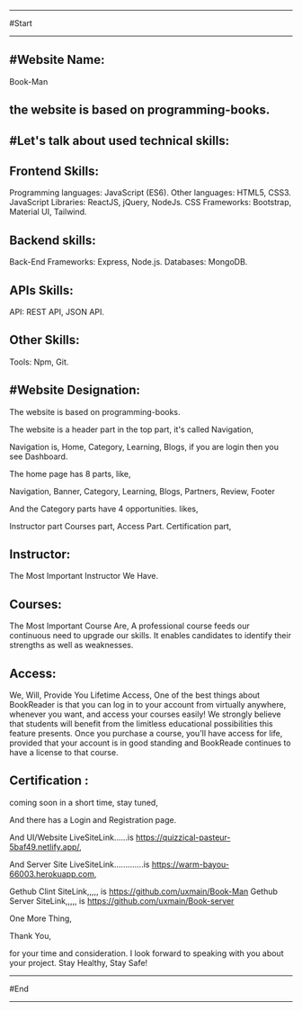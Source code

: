 --------------------------------------------------------------------------------------------------------------------------------------------------------


#Start


--------------------------------------------------------------------------------------------------------------------------------------------------------




#Website Name:
--------------
Book-Man




the website is based on programming-books.
------------------------------------------
















#Let's talk about used technical skills:
-----------------------------------------



Frontend Skills:
----------------

Programming languages: JavaScript (ES6).
Other languages: HTML5, CSS3.
JavaScript Libraries: ReactJS, jQuery, NodeJs.
CSS Frameworks: Bootstrap, Material UI, Tailwind.

Backend skills:
---------------


Back-End Frameworks: Express, Node.js. 
Databases: MongoDB.


APIs Skills:
------------

API:  REST API, JSON API.


Other Skills:
-------------

Tools: Npm, Git.


#Website Designation:
---------------------




The website is based on programming-books.

The website is a header part in the top part, it's called Navigation,

Navigation is, 
Home, 
Category,
Learning,
Blogs,
if you are login then you see Dashboard.






The home page has 8 parts, 
like, 


Navigation, 
Banner, 
Category, 
Learning, 
Blogs, 
Partners, 
Review, 
Footer 

And the Category parts have 4 opportunities.
likes,

Instructor part
Courses part,
Access Part.
Certification part,


Instructor:
-----------
The Most Important Instructor We Have.

Courses:
--------

The Most Important Course Are, 
A professional course feeds our continuous need to upgrade our skills. It enables candidates to identify their strengths as well as weaknesses.

Access:
-------

We, Will, Provide You Lifetime Access,
One of the best things about BookReader is that you can log in to your account from virtually anywhere, whenever you want, and access your courses easily! We strongly believe that students will benefit from the limitless educational possibilities this feature presents.
Once you purchase a course, you'll have access for life, provided that your account is in good standing and BookReade continues to have a license to that course.

Certification :
---------------

coming soon in a short time,  stay tuned,






And there has a Login and Registration page.
















And UI/Website LiveSiteLink......is https://quizzical-pasteur-5baf49.netlify.app/,

And Server Site  LiveSiteLink.............is https://warm-bayou-66003.herokuapp.com,





Gethub Clint SiteLink,,,,, is https://github.com/uxmain/Book-Man
Gethub Server SiteLink,,,,, is https://github.com/uxmain/Book-server




One More Thing,

Thank You,

for your time and consideration. I look forward to speaking with you about your project.
Stay Healthy, Stay Safe!
















--------------------------------------------------------------------------------------------------------------------------------------------------------


#End


--------------------------------------------------------------------------------------------------------------------------------------------------------

